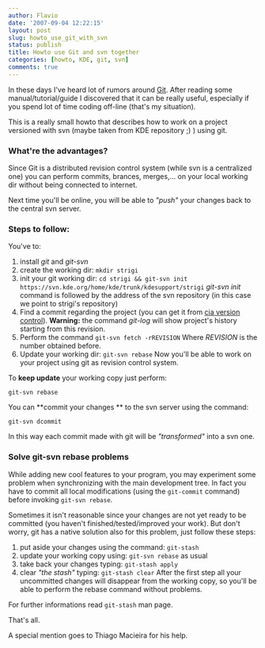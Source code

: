 ```yaml
---
author: Flavio
date: '2007-09-04 12:22:15'
layout: post
slug: howto_use_git_with_svn
status: publish
title: Howto use Git and svn together
categories: [howto, KDE, git, svn]
comments: true
---
```


In these days I've heard lot of rumors around [Git](http://git.or.cz/). After
reading some manual/tutorial/guide I discovered that it can be really useful,
especially if you spend lot of time coding off-line (that's my situation).

This is a really small howto that describes how to work on a project versioned
with svn (maybe taken from KDE repository ;) ) using git.

### What're the advantages?

Since Git is a distributed revision control system (while svn is a centralized
one) you can perform commits, brances, merges,... on your local working dir
without being connected to internet.

Next time you'll be online, you will be able to _"push"_ your changes back to
the central svn server.

### Steps to follow:

You've to:

  1. install _git_ and _git-svn_
  2. create the working dir: `mkdir strigi`
  3. init your git working dir: `cd strigi && git-svn init https://svn.kde.org/home/kde/trunk/kdesupport/strigi` _git-svn init_ command is followed by the address of the svn repository (in this case we point to strigi's repository)
  4. Find a commit regarding the project (you can get it from [cia version control](http://cia.vc/)). **Warning:** the command _git-log_ will show project's history starting from this revision.
  5. Perform the command `git-svn fetch -rREVISION` Where _REVISION_ is the number obtained before.
  6. Update your working dir: `git-svn rebase`
Now you'll be able to work on your project using git as revision control
system.

To **keep update** your working copy just perform:

`git-svn rebase`

You can **commit your changes ** to the svn server using the command:

`git-svn dcommit`

In this way each commit made with git will be _"transformed"_ into a svn one.

### Solve git-svn rebase problems

While adding new cool features to your program, you may experiment some
problem when synchronizing with the main development tree. In fact you have to
commit all local modifications (using the `git-commit` command) before
invoking `git-svn rebase`.

Sometimes it isn't reasonable since your changes are not yet ready to be
committed (you haven't finished/tested/improved your work). But don't worry,
git has a native solution also for this problem, just follow these steps:

  1. put aside your changes using the command: `git-stash`
  2. update your working copy using: `git-svn rebase` as usual
  3. take back your changes typing: `git-stash apply`
  4. clear _"the stash"_ typing: `git-stash clear`
After the first step all your uncommitted changes will disappear from the
working copy, so you'll be able to perform the rebase command without
problems.

For further informations read `git-stash` man page.

That's all.

A special mention goes to Thiago Macieira for his help.

